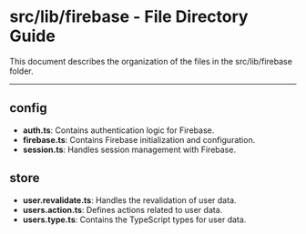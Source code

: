 # src/lib/firebase - File Directory Guide

This document describes the organization of the files in the src/lib/firebase folder.

---

## config

- **auth.ts**: Contains authentication logic for Firebase.
- **firebase.ts**: Contains Firebase initialization and configuration.
- **session.ts**: Handles session management with Firebase.

## store

- **user.revalidate.ts**: Handles the revalidation of user data.
- **users.action.ts**: Defines actions related to user data.
- **users.type.ts**: Contains the TypeScript types for user data.
